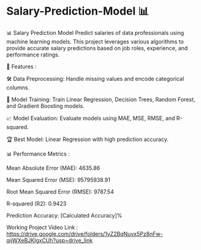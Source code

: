 # Salary-Prediction-Model 📊

📊 Salary Prediction Model Predict salaries of data professionals using machine learning models. This project leverages various algorithms to provide accurate salary predictions based on job roles, experience, and performance ratings.

🔧 Features : 

🛠 Data Preprocessing: Handle missing values and encode categorical columns.

🤖 Model Training: Train Linear Regression, Decision Trees, Random Forest, and Gradient Boosting models.

📈 Model Evaluation: Evaluate models using MAE, MSE, RMSE, and R-squared.

🏆 Best Model: Linear Regression with high prediction accuracy.



📊 Performance Metrics : 

Mean Absolute Error (MAE): 4635.86

Mean Squared Error (MSE): 95795938.91

Root Mean Squared Error (RMSE): 9787.54

R-squared (R2): 0.9423

Prediction Accuracy: [Calculated Accuracy]%

Working Project Video Link : https://drive.google.com/drive/folders/1yZ2BqNuvx5Pz8nFw-qijWXeBJKlgxCUh?usp=drive_link
